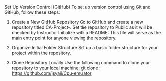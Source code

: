 Set Up Version Control (GitHub)
To set up version control using Git and GitHub, follow these steps:

1. Create a New GitHub Repository
Go to GitHub and create a new repository titled CA-Project-.
Set the repository to Public as it will be checked by Instructor
Initialize with a README: This file will serve as the main entry point for anyone viewing the repository.

2. Organize Initial Folder Structure
Set up a basic folder structure for your project within the repository.

3. Clone Repository Locally
Use the following command to clone your repository to your local machine:
git clone : https://github.com/jsyaii/Cpu-emulator